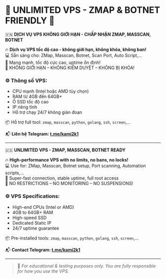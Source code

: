 # 🚀 UNLIMITED VPS - ZMAP & BOTNET FRIENDLY 🚀

🇻🇳 **DỊCH VỤ VPS KHÔNG GIỚI HẠN - CHẤP NHẬN ZMAP, MASSCAN, BOTNET**

🔥 **Dịch vụ VPS tốc độ cao - không giới hạn, không khóa, không ban!**  
💻 Sẵn sàng cho: ZMap, Masscan, Botnet, Scan Port, Auto Script,...  
📶 Mạng mạnh, tốc độ cực cao, uptime ổn định!  
🚫 KHÔNG GIỚI HẠN – KHÔNG KIỂM DUYỆT – KHÔNG BỊ KHÓA!

### ⚙️ Thông số VPS:
- CPU mạnh (Intel hoặc AMD tùy chọn)
- RAM từ 4GB đến 64GB+
- Ổ SSD tốc độ cao
- IP riêng tĩnh
- Hỗ trợ chạy 24/7 không gián đoạn

📦 Hỗ trợ full tool: `zmap`, `masscan`, `python`, `golang`, `ssh`, `screen`,...

📬 **Liên hệ Telegram: [t.me/kami2k1](https://t.me/kami2k1)**

---

🇺🇸 **UNLIMITED VPS - ZMAP, MASSCAN, BOTNET READY**

🔥 **High-performance VPS with no limits, no bans, no locks!**  
💻 Use for: ZMap, Masscan, Botnet setup, Port scanning, Automation scripts,...  
📶 Super-fast connection, stable uptime, full root access  
🚫 NO RESTRICTIONS – NO MONITORING – NO SUSPENSIONS!

### ⚙️ VPS Specifications:
- High-end CPUs (Intel or AMD)
- 4GB to 64GB+ RAM
- High-speed SSD
- Dedicated Static IP
- 24/7 uptime guarantee

📦 Pre-installed tools: `zmap`, `masscan`, `python`, `golang`, `ssh`, `screen`,...

📬 **Contact Telegram: [t.me/kami2k1](https://t.me/kami2k1)**

---

> 🧠 *For educational & testing purposes only. You are fully responsible for how you use the VPS.*
